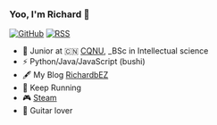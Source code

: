 ### Yoo, I'm Richard 👋

[![GitHub](https://img.shields.io/badge/dynamic/json?logo=github&label=GitHub&labelColor=495867&color=495867&query=%24.data.totalSubs&url=https%3A%2F%2Fapi.spencerwoo.com%2Fsubstats%2F%3Fsource%3Dgithub%26queryKey%3Dhayschan&style=flat-square)](https://github.com/hayschan)
[![RSS](https://img.shields.io/badge/dynamic/json?logo=rss&logoColor=white&label=RSS&labelColor=95B8D1&color=95B8D1&query=%24.data.totalSubs&url=https%3A%2F%2Fapi.spencerwoo.com%2Fsubstats%2F%3Fsource%3Dfeedly%257Cinoreader%257CfeedsPub%26queryKey%3Dhttps://haysc.tech/feed.xml&style=flat-square)](https://haysc.tech/)

- 🍻 Junior at 🇨🇳 [CQNU](https://www.pku.edu.cn), _BSc in Intellectual science
- ⚡ Python/Java/JavaScript  (bushi)
- 🖋  My Blog  [RichardbEZ](https://Richardbez.eu.org)
- 🏃 Keep Running
- 🎮 [Steam](https://steamcommunity.com/profiles/76561199210543063/)
- 🎸 Guitar lover



